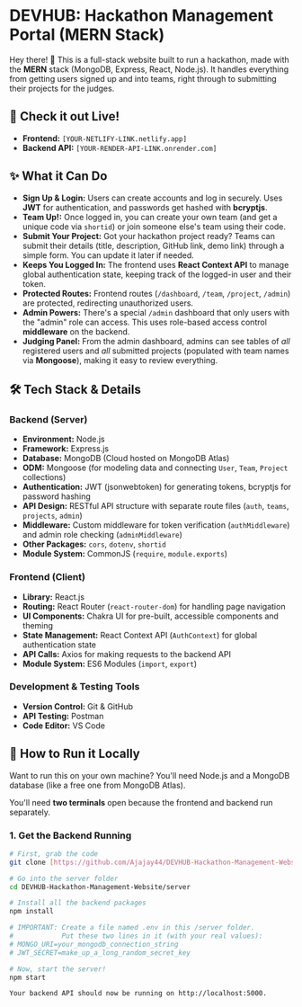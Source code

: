 # DEVHUB: Hackathon Management Portal (MERN Stack)

Hey there! 👋 This is a full-stack website built to run a hackathon, made with the **MERN** stack (MongoDB, Express, React, Node.js). It handles everything from getting users signed up and into teams, right through to submitting their projects for the judges.

## 🚀 Check it out Live!

* **Frontend:** `[YOUR-NETLIFY-LINK.netlify.app]`
* **Backend API:** `[YOUR-RENDER-API-LINK.onrender.com]`



## ✨ What it Can Do

* **Sign Up & Login:** Users can create accounts and log in securely. Uses **JWT** for authentication, and passwords get hashed with **bcryptjs**.
* **Team Up!:** Once logged in, you can create your own team (and get a unique code via `shortid`) or join someone else's team using their code.
* **Submit Your Project:** Got your hackathon project ready? Teams can submit their details (title, description, GitHub link, demo link) through a simple form. You can update it later if needed.
* **Keeps You Logged In:** The frontend uses **React Context API** to manage global authentication state, keeping track of the logged-in user and their token.
* **Protected Routes:** Frontend routes (`/dashboard`, `/team`, `/project`, `/admin`) are protected, redirecting unauthorized users.
* **Admin Powers:** There's a special `/admin` dashboard that only users with the "admin" role can access. This uses role-based access control **middleware** on the backend.
* **Judging Panel:** From the admin dashboard, admins can see tables of *all* registered users and *all* submitted projects (populated with team names via **Mongoose**), making it easy to review everything.




## 🛠️ Tech Stack & Details

### Backend (Server)

* **Environment:** Node.js
* **Framework:** Express.js
* **Database:** MongoDB (Cloud hosted on MongoDB Atlas)
* **ODM:** Mongoose (for modeling data and connecting `User`, `Team`, `Project` collections)
* **Authentication:** JWT (jsonwebtoken) for generating tokens, bcryptjs for password hashing
* **API Design:** RESTful API structure with separate route files (`auth`, `teams`, `projects`, `admin`)
* **Middleware:** Custom middleware for token verification (`authMiddleware`) and admin role checking (`adminMiddleware`)
* **Other Packages:** `cors`, `dotenv`, `shortid`
* **Module System:** CommonJS (`require`, `module.exports`)

### Frontend (Client)

* **Library:** React.js
* **Routing:** React Router (`react-router-dom`) for handling page navigation
* **UI Components:** Chakra UI for pre-built, accessible components and theming
* **State Management:** React Context API (`AuthContext`) for global authentication state
* **API Calls:** Axios for making requests to the backend API
* **Module System:** ES6 Modules (`import`, `export`)

### Development & Testing Tools

* **Version Control:** Git & GitHub
* **API Testing:** Postman
* **Code Editor:** VS Code

## 🏁 How to Run it Locally

Want to run this on your own machine? You'll need Node.js and a MongoDB database (like a free one from MongoDB Atlas).

You'll need **two terminals** open because the frontend and backend run separately.

### 1. Get the Backend Running

```bash
# First, grab the code
git clone [https://github.com/Ajajay44/DEVHUB-Hackathon-Management-Website.git](https://github.com/Ajajay44/DEVHUB-Hackathon-Management-Website.git)

# Go into the server folder
cd DEVHUB-Hackathon-Management-Website/server

# Install all the backend packages
npm install

# IMPORTANT: Create a file named .env in this /server folder.
#            Put these two lines in it (with your real values):
# MONGO_URI=your_mongodb_connection_string
# JWT_SECRET=make_up_a_long_random_secret_key

# Now, start the server!
npm start

Your backend API should now be running on http://localhost:5000.


